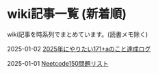 # wiki記事一覧 (新着順)
wiki記事を時系列でまとめています。(読書メモ除く)

2025-01-02 [2025年にやりたい171+aのこと達成ログ](../wiki/2025-01-02-2025年にやりたい171+aのこと達成ログ.md)

2025-01-01 [Neetcode150問題リスト](../wiki/2025-01-01-Neetcode150問題リスト.md)

